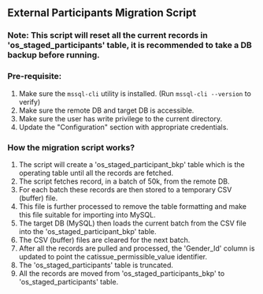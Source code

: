 ## External Participants Migration Script

### Note: This script will reset all the current records in 'os_staged_participants' table, it is recommended to take a DB backup before running.

### Pre-requisite:
1. Make sure the `mssql-cli` utility is installed. (Run `mssql-cli --version` to verify)
2. Make sure the remote DB and target DB is accessible.
3. Make sure the user has write privilege to the current directory.
4. Update the "Configuration" section with appropriate credentials.

### How the migration script works?
1. The script will create a 'os_staged_participant_bkp' table which is the operating table until all the records are fetched.
2. The script fetches record, in a batch of 50k, from the remote DB.
3. For each batch these records are then stored to a temporary CSV (buffer) file.
4. This file is further processed to remove the table formatting and make this file suitable for importing into MySQL.
5. The target DB (MySQL) then loads the current batch from the CSV file into the 'os_staged_participant_bkp' table.
6. The CSV (buffer) files are cleared for the next batch.
7. After all the records are pulled and processed, the 'Gender_Id' column is updated to point the catissue_permissible_value identifier.
8. The 'os_staged_participants' table is truncated.
9. All the records are moved from 'os_staged_participants_bkp' to 'os_staged_participants' table.
